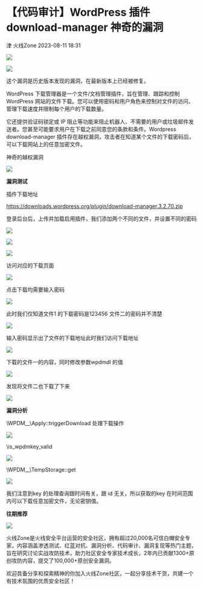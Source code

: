 #  【代码审计】WordPress 插件 download-manager 神奇的漏洞   
津  火线Zone   2023-08-11 18:31  
  
![](https://mmbiz.qpic.cn/mmbiz_png/0Z0LqMyVGaQLOh0nUvibslzOcviaq7BULf6ZEsEEA6oeUpr957yA8ibgtQmIWoVMm9TYJ1PhvLvamdicB5GUjJKE4A/640?wx_fmt=png "")  
  
![](https://mmbiz.qpic.cn/mmbiz_jpg/0Z0LqMyVGaQLOh0nUvibslzOcviaq7BULfI3yIwsolviay103p29wM3I3SFMu7EpCLDiaaic2jw1DfHibMIBQWibho3Jg/640?wx_fmt=jpeg "")  
  
  
这个漏洞是历史版本发现的漏洞，在最新版本上已经被修复。  
  
WordPress 下载管理器是一个文件/文档管理插件，旨在管理、跟踪和控制 WordPress 网站的文件下载。您可以使用密码和用户角色来控制对文件的访问、管理下载速度并限制每个用户的下载数量。  
  
  
它还提供验证码锁定或 IP 阻止等功能来阻止机器人、不需要的用户或垃圾邮件发送者。您甚至可能要求用户在下载之前同意您的条款和条件。Wordpress download-manager 插件存在越权漏洞，攻击者在知道某个文件的下载密码后，可以下载网站上的任意加密文件。  
  
  
神奇的越权漏洞  
  
  
  
![](https://mmbiz.qpic.cn/sz_mmbiz_gif/SeErbKf71pDiaRoiau20KUnxok09GdtYSxJMTLHqVKib5KlO1cGKMpUAqa0M9hQDHmLajKvypYKBB3gH4N3jjDU8A/640?wx_fmt=gif "")  
  
**漏洞测试**  
  
  
  
插件下载地址  
  
https://downloads.wordpress.org/plugin/download-manager.3.2.70.zip  
  
登录后台后，上传并加载启用插件，我们添加两个不同的文件，并设置不同的密码  
  
  
![](https://mmbiz.qpic.cn/mmbiz_png/0Z0LqMyVGaQLOh0nUvibslzOcviaq7BULfGtoiasS67m2zvLq07Xt0OCnbNULuQicRNlrI8ezBgtB7Tfwicy3o6m69w/640?wx_fmt=png "")  
  
  
![](https://mmbiz.qpic.cn/mmbiz_png/0Z0LqMyVGaQLOh0nUvibslzOcviaq7BULfn83HH5TvLymeYoEeiafxoGianuTZNpAVBV2O3k00iawLV7EEo56V2R4LQ/640?wx_fmt=png "")  
  
  
![](https://mmbiz.qpic.cn/mmbiz_png/0Z0LqMyVGaQLOh0nUvibslzOcviaq7BULfx058Bed6wzg4pM6fvHpQ8Q7bRGZ5ArDQ9bQe5GPUl6N2pMIXrNXvaQ/640?wx_fmt=png "")  
  
访问对应的下载页面  
  
  
![](https://mmbiz.qpic.cn/mmbiz_png/0Z0LqMyVGaQLOh0nUvibslzOcviaq7BULf0ic37pEoKeibh7BozNwE8oCx0xQvSaBkVFtCjj76GXq3cSENgeeKxSfQ/640?wx_fmt=png "")  
  
点击下载均需要输入密码  
  
  
![](https://mmbiz.qpic.cn/mmbiz_png/0Z0LqMyVGaQLOh0nUvibslzOcviaq7BULfgmY7jdRp5qSI0eaP3lef7Sf5DHqOzImwG7kciaicC97OibqKJfTiaxIeIA/640?wx_fmt=png "")  
  
  
此时我们仅知道文件1 的下载密码是123456 文件二的密码并不清楚  
  
  
![](https://mmbiz.qpic.cn/mmbiz_png/0Z0LqMyVGaQLOh0nUvibslzOcviaq7BULftXa7bnL4Ck3DiaRMB46YueaJlZzo5nfAy7hKwp8oLFoM55q6xSuzbwQ/640?wx_fmt=png "")  
  
  
输入密码显示出了文件的下载地址此时我们访问下载地址  
  
  
![](https://mmbiz.qpic.cn/mmbiz_png/0Z0LqMyVGaQLOh0nUvibslzOcviaq7BULfpXviapknjmtkuFCvMoPL5UlYmuoSa8Er77Y43TmaCYC73bVbich4U0fQ/640?wx_fmt=png "")  
  
  
下载的文件一的内容，同时修改参数wpdmdl 的值  
  
  
![](https://mmbiz.qpic.cn/mmbiz_png/0Z0LqMyVGaQLOh0nUvibslzOcviaq7BULfDJGGU6O5sm38xsj8U8dAmH4goYQgRx8FtlfPdmf6PUkjIG0WNs7ib3g/640?wx_fmt=png "")  
  
  
发现将文件二也下载了下来  
  
  
  
![](https://mmbiz.qpic.cn/sz_mmbiz_gif/SeErbKf71pDiaRoiau20KUnxok09GdtYSxJMTLHqVKib5KlO1cGKMpUAqa0M9hQDHmLajKvypYKBB3gH4N3jjDU8A/640?wx_fmt=gif "")  
  
**漏洞分析**  
  
  
  
\WPDM__\Apply::triggerDownload 处理下载操作  
  
  
![](https://mmbiz.qpic.cn/mmbiz_png/0Z0LqMyVGaQLOh0nUvibslzOcviaq7BULfVfBCDmjyYQSf3fPwydglJbVMqB3BAxfddpobZqFODcDI9qjpiaKDq6w/640?wx_fmt=png "")  
  
  
\is_wpdmkey_valid  
  
  
![](https://mmbiz.qpic.cn/mmbiz_png/0Z0LqMyVGaQLOh0nUvibslzOcviaq7BULfLJrgCvXg7ib954mwd8fkUNDGOXtk9l7huXkib9ia9cfW7aVB8kArUWMZw/640?wx_fmt=png "")  
  
  
\WPDM__\TempStorage::get  
  
  
![](https://mmbiz.qpic.cn/mmbiz_png/0Z0LqMyVGaQLOh0nUvibslzOcviaq7BULfX4bMoYMfq5NYjQWTtZib3Faib1RBl73NO0K71MROJFEjkdhk5H39NjLQ/640?wx_fmt=png "")  
  
  
我们注意到key 的处理查询跟时间有关，跟 id 无关，所以获取的key 在时间范围内可以下载任意加密文件，无论密钥值。  
  
  
  
  
**往期推荐**  
  
  
[](http://mp.weixin.qq.com/s?__biz=MzI2NDQ5NTQzOQ==&mid=2247498599&idx=1&sn=d3c70a256802e80d58c08e21e751feea&chksm=eaa97347dddefa51d734914a418e96af9a78bb728a091a3a533a40ed4dc49aa78f3b0d0a6715&scene=21#wechat_redirect)  
  
[](http://mp.weixin.qq.com/s?__biz=MzI2NDQ5NTQzOQ==&mid=2247498599&idx=2&sn=f22240741a60db730a06105fc8c4f0d4&chksm=eaa97347dddefa51cfdeafe130071cab15c5b9027574f32fa9a4727b767f6de8cf95ebe2a087&scene=21#wechat_redirect)  
  
[](http://mp.weixin.qq.com/s?__biz=MzI2NDQ5NTQzOQ==&mid=2247498566&idx=1&sn=3b36a36f6c55879d734e5324187b459a&chksm=eaa97366dddefa7017a35e7728d9749b8db19698c13343b49adf394f3e8af564262b8fab759d&scene=21#wechat_redirect)  
  
![](https://mmbiz.qpic.cn/mmbiz_png/0Z0LqMyVGaQLOh0nUvibslzOcviaq7BULfWVq7uOkkxEVj8vDpVonoOY2VWwooAR2QzgPV94PT1779jNs321OXPg/640?wx_fmt=png "")  
  
火线Zone是火线安全平台运营的安全社区，拥有超过20,000名可信白帽安全专家，内容涵盖渗透测试、红蓝对抗、漏洞分析、代码审计、漏洞复现等热门主题，旨在研究讨论实战攻防技术，助力社区安全专家技术成长，2年内已贡献1300+原创攻防内容，提交了100,000+原创安全漏洞。  
  
欢迎具备分享和探索精神的你加入火线Zone社区，一起分享技术干货，共建一个有技术氛围的优质安全社区！  
  
  
  
  

